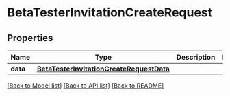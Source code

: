 # BetaTesterInvitationCreateRequest

## Properties
Name | Type | Description | Notes
------------ | ------------- | ------------- | -------------
**data** | [**BetaTesterInvitationCreateRequestData**](BetaTesterInvitationCreateRequestData.md) |  | 

[[Back to Model list]](../README.md#documentation-for-models) [[Back to API list]](../README.md#documentation-for-api-endpoints) [[Back to README]](../README.md)


